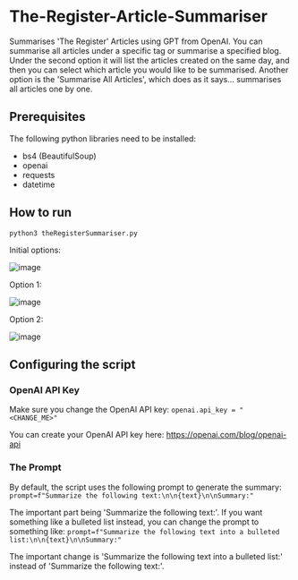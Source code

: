 # The-Register-Article-Summariser
Summarises 'The Register' Articles using GPT from OpenAI. You can summarise all articles under a specific tag or summarise a specified blog. Under the second option it will list the articles created on the same day, and then you can select which article you would like to be summarised. Another option is the 'Summarise All Articles', which does as it says... summarises all articles one by one.

## Prerequisites
The following python libraries need to be installed:
* bs4 (BeautifulSoup)
* openai
* requests
* datetime

## How to run
`python3 theRegisterSummariser.py`

Initial options:

![image](https://user-images.githubusercontent.com/22526586/224951601-d8127c1c-3f87-4ebf-9f14-b54bb036cc88.png)

Option 1:

![image](https://user-images.githubusercontent.com/22526586/224951658-adb4db14-1fd2-4007-b2a4-05389252b4d7.png)

Option 2:

![image](https://user-images.githubusercontent.com/22526586/224951744-f69c8a37-909b-435c-bb81-f8e4feb44882.png)


## Configuring the script
### OpenAI API Key
Make sure you change the OpenAI API key:
`openai.api_key = "<CHANGE_ME>"`

You can create your OpenAI API key here: https://openai.com/blog/openai-api

### The Prompt
By default, the script uses the following prompt to generate the summary:
`prompt=f"Summarize the following text:\n\n{text}\n\nSummary:"`

The important part being 'Summarize the following text:'. If you want something like a bulleted list instead, you can change the prompt to something like:
`prompt=f"Summarize the following text into a bulleted list:\n\n{text}\n\nSummary:"`

The important change is 'Summarize the following text into a bulleted list:' instead of 'Summarize the following text:'. 

